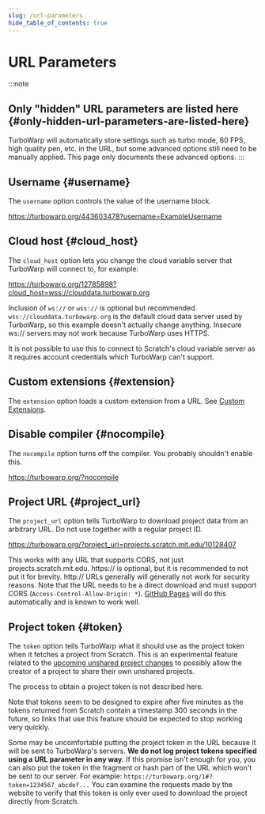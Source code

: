 ```yaml
---
slug: /url-parameters
hide_table_of_contents: true
---
```


# URL Parameters


:::note
## Only "hidden" URL parameters are listed here {#only-hidden-url-parameters-are-listed-here}
TurboWarp will automatically store settings such as turbo mode, 60 FPS, high quality pen, etc. in the URL, but some advanced options still need to be manually applied. This page only documents these advanced options.
:::


## Username {#username}

The `username` option controls the value of the username block.

https://turbowarp.org/443603478?username=ExampleUsername

## Cloud host {#cloud_host}

The `cloud_host` option lets you change the cloud variable server that TurboWarp will connect to, for example:

https://turbowarp.org/12785898?cloud_host=wss://clouddata.turbowarp.org

Inclusion of `ws://` or `wss://` is optional but recommended. `wss://clouddata.turbowarp.org` is the default cloud data server used by TurboWarp, so this example doesn't actually change anything. Insecure ws:// servers may not work because TurboWarp uses HTTPS.

It is not possible to use this to connect to Scratch's cloud variable server as it requires account credentials which TurboWarp can't support.

## Custom extensions {#extension}

The `extension` option loads a custom extension from a URL. See [Custom Extensions](/development/custom-extensions).

<!-- Commented due to possible removal -->
<!--
## `scale` {#scale}

Controls the maximum relative scale of the player when in fullscreen mode.

https://turbowarp.org/fullscreen?scale=2
-->

## Disable compiler {#nocompile}

The `nocompile` option turns off the compiler. You probably shouldn't enable this.

https://turbowarp.org/?nocompile

## Project URL {#project_url}

The `project_url` option tells TurboWarp to download project data from an arbitrary URL. Do not use together with a regular project ID.

https://turbowarp.org/?project_url=projects.scratch.mit.edu/10128407

This works with any URL that supports CORS, not just projects.scratch.mit.edu. https:// is optional, but it is recommended to not put it for brevity. http:// URLs generally will generally not work for security reasons. Note that the URL needs to be a direct download and must support CORS (`Access-Control-Allow-Origin: *`). [GitHub Pages](https://pages.github.com/) will do this automatically and is known to work well.

## Project token {#token}

The `token` option tells TurboWarp what it should use as the project token when it fetches a project from Scratch. This is an experimental feature related to the [upcoming unshared project changes](/unshared-projects) to possibly allow the creator of a project to share their own unshared projects.

The process to obtain a project token is not described here.

Note that tokens seem to be designed to expire after five minutes as the tokens returned from Scratch contain a timestamp 300 seconds in the future, so links that use this feature should be expected to stop working very quickly.

Some may be uncomfortable putting the project token in the URL because it will be sent to TurboWarp's servers. **We do not log project tokens specified using a URL parameter in any way.** If this promise isn't enough for you, you can also put the token in the fragment or hash part of the URL which won't be sent to our server. For example: `https://turbowarp.org/1#?token=1234567_abcdef...` You can examine the requests made by the website to verify that this token is only ever used to download the project directly from Scratch.
